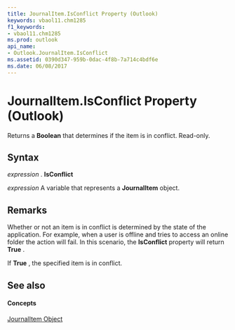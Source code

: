 ```yaml
---
title: JournalItem.IsConflict Property (Outlook)
keywords: vbaol11.chm1285
f1_keywords:
- vbaol11.chm1285
ms.prod: outlook
api_name:
- Outlook.JournalItem.IsConflict
ms.assetid: 0390d347-959b-0dac-4f8b-7a714c4bdf6e
ms.date: 06/08/2017
---
```



# JournalItem.IsConflict Property (Outlook)

Returns a **Boolean** that determines if the item is in conflict. Read-only.


## Syntax

 _expression_ . **IsConflict**

 _expression_ A variable that represents a **JournalItem** object.


## Remarks

Whether or not an item is in conflict is determined by the state of the application. For example, when a user is offline and tries to access an online folder the action will fail. In this scenario, the **IsConflict** property will return **True** .

If **True** , the specified item is in conflict.


## See also


#### Concepts


[JournalItem Object](journalitem-object-outlook.md)

